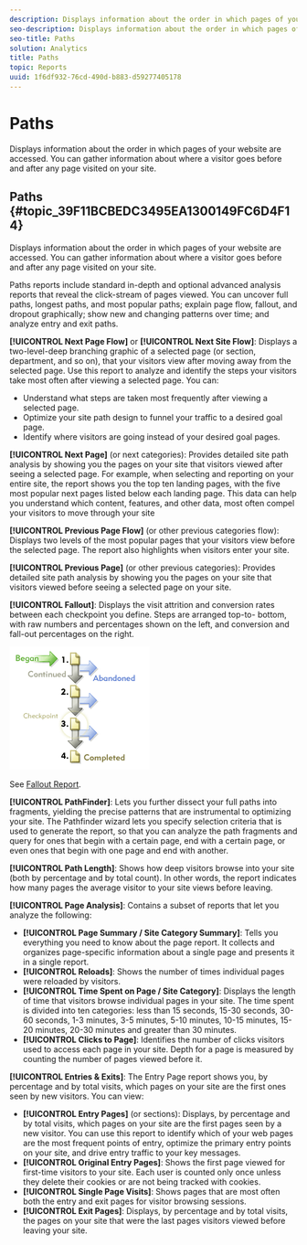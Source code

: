 ```yaml
---
description: Displays information about the order in which pages of your website are accessed. You can gather information about where a visitor goes before and after any page visited on your site.
seo-description: Displays information about the order in which pages of your website are accessed. You can gather information about where a visitor goes before and after any page visited on your site.
seo-title: Paths
solution: Analytics
title: Paths
topic: Reports
uuid: 1f6df932-76cd-490d-b883-d59277405178
---
```


# Paths

Displays information about the order in which pages of your website are accessed. You can gather information about where a visitor goes before and after any page visited on your site.

## Paths {#topic_39F11BCBEDC3495EA1300149FC6D4F14}

Displays information about the order in which pages of your website are accessed. You can gather information about where a visitor goes before and after any page visited on your site.

Paths reports include standard in-depth and optional advanced analysis reports that reveal the click-stream of pages viewed. You can uncover full paths, longest paths, and most popular paths; explain page flow, fallout, and dropout graphically; show new and changing patterns over time; and analyze entry and exit paths.

**[!UICONTROL Next Page Flow]** or **[!UICONTROL Next Site Flow]**: Displays a two-level-deep branching graphic of a selected page (or section, department, and so on), that your visitors view after moving away from the selected page. Use this report to analyze and identify the steps your visitors take most often after viewing a selected page. You can:

* Understand what steps are taken most frequently after viewing a selected page.
* Optimize your site path design to funnel your traffic to a desired goal page.
* Identify where visitors are going instead of your desired goal pages.

**[!UICONTROL Next Page]** (or next categories): Provides detailed site path analysis by showing you the pages on your site that visitors viewed after seeing a selected page. For example, when selecting and reporting on your entire site, the report shows you the top ten landing pages, with the five most popular next pages listed below each landing page. This data can help you understand which content, features, and other data, most often compel your visitors to move through your site

**[!UICONTROL Previous Page Flow]** (or other previous categories flow): Displays two levels of the most popular pages that your visitors view before the selected page. The report also highlights when visitors enter your site.

**[!UICONTROL Previous Page]** (or other previous categories): Provides detailed site path analysis by showing you the pages on your site that visitors viewed before seeing a selected page on your site.

**[!UICONTROL Fallout]**: Displays the visit attrition and conversion rates between each checkpoint you define. Steps are arranged top-to- bottom, with raw numbers and percentages shown on the left, and conversion and fall-out percentages on the right.

![](assets/fallout_graphic.png)

See [Fallout Report](/help/components/c-variables/dimensionslist/reports-fallout.md).

**[!UICONTROL PathFinder]**: Lets you further dissect your full paths into fragments, yielding the precise patterns that are instrumental to optimizing your site. The Pathfinder wizard lets you specify selection criteria that is used to generate the report, so that you can analyze the path fragments and query for ones that begin with a certain page, end with a certain page, or even ones that begin with one page and end with another.

**[!UICONTROL Path Length]**: Shows how deep visitors browse into your site (both by percentage and by total count). In other words, the report indicates how many pages the average visitor to your site views before leaving.

**[!UICONTROL Page Analysis]**: Contains a subset of reports that let you analyze the following:

* **[!UICONTROL Page Summary / Site Category Summary]**: Tells you everything you need to know about the page report. It collects and organizes page-specific information about a single page and presents it in a single report.
* **[!UICONTROL Reloads]**: Shows the number of times individual pages were reloaded by visitors.
* **[!UICONTROL Time Spent on Page / Site Category]**: Displays the length of time that visitors browse individual pages in your site. The time spent is divided into ten categories: less than 15 seconds, 15-30 seconds, 30-60 seconds, 1-3 minutes, 3-5 minutes, 5-10 minutes, 10-15 minutes, 15-20 minutes, 20-30 minutes and greater than 30 minutes.
* **[!UICONTROL Clicks to Page]**: Identifies the number of clicks visitors used to access each page in your site. Depth for a page is measured by counting the number of pages viewed before it.

**[!UICONTROL Entries & Exits]**: The Entry Page report shows you, by percentage and by total visits, which pages on your site are the first ones seen by new visitors. You can view:

* **[!UICONTROL Entry Pages]** (or sections): Displays, by percentage and by total visits, which pages on your site are the first pages seen by a new visitor. You can use this report to identify which of your web pages are the most frequent points of entry, optimize the primary entry points on your site, and drive entry traffic to your key messages.
* **[!UICONTROL Original Entry Pages]**: Shows the first page viewed for first-time visitors to your site. Each user is counted only once unless they delete their cookies or are not being tracked with cookies.
* **[!UICONTROL Single Page Visits]**: Shows pages that are most often both the entry and exit pages for visitor browsing sessions.
* **[!UICONTROL Exit Pages]**: Displays, by percentage and by total visits, the pages on your site that were the last pages visitors viewed before leaving your site.

